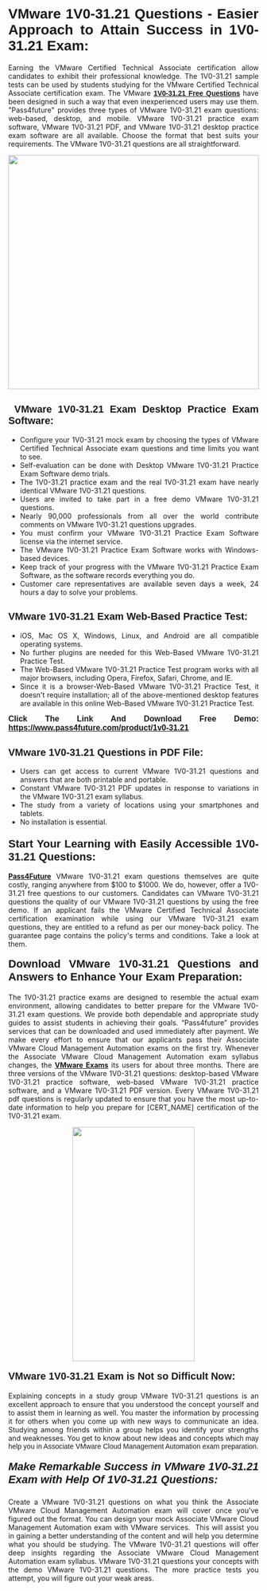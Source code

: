 <h1 style="text-align: justify;"><span style="font-family:Tahoma,Geneva,sans-serif;"><strong>VMware 1V0-31.21 Questions - Easier Approach to Attain Success in 1V0-31.21 Exam:</strong></span></h1>

<p style="text-align: justify;">Earning the VMware Certified Technical Associate certification allow candidates to exhibit their professional knowledge. The 1V0-31.21 sample tests can be used by students studying for the VMware Certified Technical Associate certification exam. The VMware <a href="https://www.pass4future.com/questions/vmware/1v0-31.21" target="_blank"><span style="font-family:Tahoma,Geneva,sans-serif;"><strong>1V0-31.21 Free Questions</strong></span></a> have been designed in such a way that even inexperienced users may use them. "Pass4future" provides three types of VMware 1V0-31.21 exam questions: web-based, desktop, and mobile. VMware 1V0-31.21 practice exam software, VMware 1V0-31.21 PDF, and VMware 1V0-31.21 desktop practice exam software are all available. Choose the format that best suits your requirements. The VMware 1V0-31.21 questions are all straightforward.</p>

<p style="text-align: justify;"><a href="https://www.pass4future.com/product/1v0-31.21" target="_blank"><img alt="" src="https://lh3.googleusercontent.com/pw/AM-JKLU5_aushiRQbaoUdVonD_1om6esFnUm_j21jdeI1V3aesz_ETcO2Y8QVj0ZamD1vJ__MzXKNoh3XzzrDTXgudBuMwEatvdphNwcixeZDIncATvFdVanIchOfqVuIJHbWkG03KYMH2pwXnb7WaAnvI3g=w1366-h490-no?authuser=0" style="width: 100%; height: 470px;" /></a></p>

<h2 style="text-align: justify;"><strong><span style="font-family:Tahoma,Geneva,sans-serif;"><span style="font-size:20px;"> VMware 1V0-31.21 Exam Desktop Practice Exam Software:</span></span></strong></h2>

<ul>
	<li style="text-align: justify;">Configure your 1V0-31.21 mock exam by choosing the types of VMware Certified Technical Associate exam questions and time limits you want to see.</li>
	<li style="text-align: justify;">Self-evaluation can be done with Desktop VMware 1V0-31.21 Practice Exam Software demo trials.</li>
	<li style="text-align: justify;">The 1V0-31.21 practice exam and the real 1V0-31.21 exam have nearly identical VMware 1V0-31.21 questions.</li>
	<li style="text-align: justify;">Users are invited to take part in a free demo VMware 1V0-31.21 questions.</li>
	<li style="text-align: justify;">Nearly 90,000 professionals from all over the world contribute comments on VMware 1V0-31.21 questions upgrades.</li>
	<li style="text-align: justify;">You must confirm your VMware 1V0-31.21 Practice Exam Software license via the internet service.</li>
	<li style="text-align: justify;">The VMware 1V0-31.21 Practice Exam Software works with Windows-based devices.</li>
	<li style="text-align: justify;">Keep track of your progress with the VMware 1V0-31.21 Practice Exam Software, as the software records everything you do.</li>
	<li style="text-align: justify;">Customer care representatives are available seven days a week, 24 hours a day to solve your problems.</li>
</ul>

<h2 style="text-align: justify;"><span style="font-family:Tahoma,Geneva,sans-serif;"><strong><span style="font-size:20px;">VMware 1V0-31.21 Exam Web-Based Practice Test:</span></strong></span></h2>

<ul>
	<li style="text-align: justify;">iOS, Mac OS X, Windows, Linux, and Android are all compatible operating systems.</li>
	<li style="text-align: justify;">No further plugins are needed for this Web-Based VMware 1V0-31.21 Practice Test.</li>
	<li style="text-align: justify;">The Web-Based VMware 1V0-31.21 Practice Test program works with all major browsers, including Opera, Firefox, Safari, Chrome, and IE.</li>
	<li style="text-align: justify;">Since it is a browser-Web-Based VMware 1V0-31.21 Practice Test, it doesn't require installation; all of the above-mentioned desktop features are available in this online Web-Based VMware 1V0-31.21 Practice Test.</li>
</ul>

<p style="text-align: justify;"><span style="font-family:Tahoma,Geneva,sans-serif;"><span style="font-size:16px;"><strong>Click The Link And Download Free Demo:</strong></span></span> <a href="https://www.pass4future.com/product/1v0-31.21" target="_blank"><span style="font-family:Tahoma,Geneva,sans-serif;"><span style="font-size:16px;"><strong>https://www.pass4future.com/product/1v0-31.21</strong></span></span></a></p>

<h2 style="text-align: justify;"><strong><span style="font-family:Tahoma,Geneva,sans-serif;"><span style="font-size:20px;">VMware 1V0-31.21 Questions in PDF File:</span></span></strong></h2>

<ul>
	<li style="text-align: justify;">Users can get access to current VMware 1V0-31.21 questions and answers that are both printable and portable.</li>
	<li style="text-align: justify;">Constant VMware 1V0-31.21 PDF updates in response to variations in the VMware 1V0-31.21 exam syllabus.</li>
	<li style="text-align: justify;">The study from a variety of locations using your smartphones and tablets.</li>
	<li style="text-align: justify;">No installation is essential.</li>
</ul>

<h3 style="text-align: justify;"><span style="font-family:Tahoma,Geneva,sans-serif;"><strong><span style="font-size:22px;">Start Your Learning with Easily Accessible 1V0-31.21 Questions:</span></strong></span></h3>

<p style="text-align: justify;"><strong><a href="https://www.pass4future.com/" target="_blank">Pass4Future</a></strong> VMware 1V0-31.21 exam questions themselves are quite costly, ranging anywhere from $100 to $1000. We do, however, offer a 1V0-31.21 free questions to our customers. Candidates can VMware 1V0-31.21 questions the quality of our VMware 1V0-31.21 questions by using the free demo. If an applicant fails the VMware Certified Technical Associate certification examination while using our VMware 1V0-31.21 exam questions, they are entitled to a refund as per our money-back policy. The guarantee page contains the policy's terms and conditions. Take a look at them.</p>

<h4 style="text-align: justify;"><strong><span style="font-family:Tahoma,Geneva,sans-serif;"><span style="font-size:22px;">Download VMware 1V0-31.21 Questions and Answers to Enhance Your Exam Preparation:</span></span></strong></h4>

<p style="text-align: justify;">The 1V0-31.21 practice exams are designed to resemble the actual exam environment, allowing candidates to better prepare for the VMware 1V0-31.21 exam questions. We provide both dependable and appropriate study guides to assist students in achieving their goals. “Pass4future” provides services that can be downloaded and used immediately after payment. We make every effort to ensure that our applicants pass their Associate VMware Cloud Management Automation exams on the first try. Whenever the Associate VMware Cloud Management Automation exam syllabus changes, the <strong><a href="https://www.pass4future.com/vmware" target="_blank">VMware Exams</a></strong> its users for about three months. There are three versions of the VMware 1V0-31.21 questions: desktop-based VMware 1V0-31.21 practice software, web-based VMware 1V0-31.21 practice software, and a VMware 1V0-31.21 PDF version. Every VMware 1V0-31.21 pdf questions is regularly updated to ensure that you have the most up-to-date information to help you prepare for [CERT_NAME] certification of the 1V0-31.21 exam.</p>

<p style="text-align: center;"><a href="https://www.pass4future.com/product/1v0-31.21" target="_blank"><img alt="" src="https://lh3.googleusercontent.com/pw/AM-JKLV3yUm3jiqqIo1xIsj1VJ_UeysYexQY-pRYO0rIFl3vg11QZioN-gzffpw2AfKqFynWuvoXOreWrWS0swpr4xmOSWfwII2jvatteuqrfxiWGFBSHPiZUCoi33jqeymK5dmu-0enyX6tayRCAMHw05jv=s617-no?authuser=0" style="width: 70%; height: 470px;" /></a></p>

<h4 style="text-align: justify;"><strong><span style="font-family:Tahoma,Geneva,sans-serif;"><span style="font-size:20px;">VMware 1V0-31.21 Exam is Not so Difficult Now:</span></span></strong></h4>

<p style="text-align: justify;">Explaining concepts in a study group VMware 1V0-31.21 questions is an excellent approach to ensure that you understood the concept yourself and to assist them in learning as well. You master the information by processing it for others when you come up with new ways to communicate an idea. Studying among friends within a group helps you identify your strengths and weaknesses. You get to know about new ideas and concepts <span style="font-family:Tahoma,Geneva,sans-serif;">which may help you in Associate VMware Cloud Management Automation exam preparation.</span></p>

<h5 style="text-align: justify;"><span style="font-family:Tahoma,Geneva,sans-serif;"><span style="font-size:22px;"><strong>Make Remarkable Success in VMware 1V0-31.21 Exam with Help Of 1V0-31.21 Questions:</strong></span></span></h5>

<p style="text-align: justify;">Create a VMware 1V0-31.21 questions on what you think the Associate VMware Cloud Management Automation exam will cover once you've figured out the format. You can design your mock Associate VMware Cloud Management Automation exam with VMware services.  This will assist you in gaining a better understanding of the content and will help you determine what you should be studying. The VMware 1V0-31.21 questions will offer deep insights regarding the Associate VMware Cloud Management Automation exam syllabus. VMware 1V0-31.21 questions your concepts with the demo VMware 1V0-31.21 questions. The more practice tests you attempt, you will figure out your weak areas.</p>
